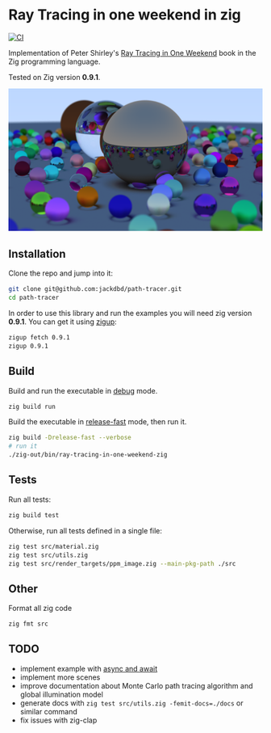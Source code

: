 # Ray Tracing in one weekend in zig

[![CI](https://github.com/jackdbd/path-tracer/actions/workflows/ci.yaml/badge.svg)](https://github.com/jackdbd/path-tracer/actions/workflows/ci.yaml)

Implementation of Peter Shirley's [Ray Tracing in One Weekend](https://github.com/RayTracing/raytracing.github.io) book in the Zig programming language.

Tested on Zig version **0.9.1**.

![scene 21 rendered with 150 samples per pixel, depth 6, seed 456](./images/demo.png)

## Installation

Clone the repo and jump into it:

```sh
git clone git@github.com:jackdbd/path-tracer.git
cd path-tracer
```

In order to use this library and run the examples you will need zig version **0.9.1**. You can get it using [zigup](https://github.com/marler8997/zigup):

```sh
zigup fetch 0.9.1
zigup 0.9.1
```

## Build

Build and run the executable in [debug](https://ziglang.org/documentation/master/#Debug) mode.

```sh
zig build run
```

Build the executable in [release-fast](https://ziglang.org/documentation/master/#ReleaseFast) mode, then run it.

```sh
zig build -Drelease-fast --verbose
# run it
./zig-out/bin/ray-tracing-in-one-weekend-zig
```

## Tests

Run all tests:

```sh
zig build test
```

Otherwise, run all tests defined in a single file:

```sh
zig test src/material.zig
zig test src/utils.zig
zig test src/render_targets/ppm_image.zig --main-pkg-path ./src
```

## Other

Format all zig code

```sh
zig fmt src
```

## TODO

- implement example with [async and await](https://ziglang.org/documentation/master/#Async-and-Await)
- implement more scenes
- improve documentation about Monte Carlo path tracing algorithm and global illumination model
- generate docs with `zig test src/utils.zig -femit-docs=./docs` or similar command
- fix issues with zig-clap
